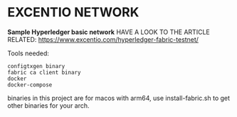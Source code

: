 # EXCENTIO NETWORK
**Sample Hyperledger basic network**
HAVE A LOOK TO THE ARTICLE RELATED: https://www.excentio.com/hyperledger-fabric-testnet/

Tools needed:

    configtxgen binary
    fabric ca client binary
    docker
    docker-compose

binaries in this project are for macos with arm64, use install-fabric.sh to get other binaries for your arch.